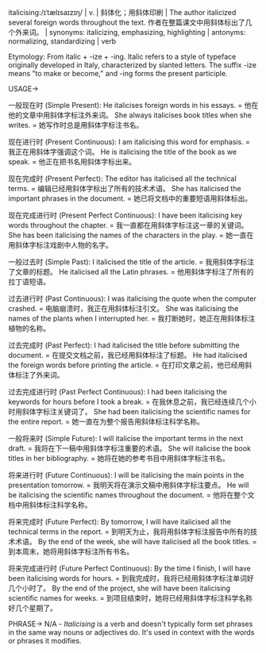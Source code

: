 italicising:/ɪˈtælɪsaɪzɪŋ/ | v. | 斜体化；用斜体印刷 |  The author italicized several foreign words throughout the text.  作者在整篇课文中用斜体标出了几个外来词。 | synonyms: italicizing, emphasizing, highlighting | antonyms: normalizing, standardizing | verb

Etymology: From italic + -ize + -ing.  Italic refers to a style of typeface originally developed in Italy, characterized by slanted letters. The suffix -ize means "to make or become," and -ing forms the present participle.

USAGE->

一般现在时 (Simple Present):
He italicises foreign words in his essays. = 他在他的文章中用斜体字标注外来词。
She always italicises book titles when she writes. = 她写作时总是用斜体字标注书名。

现在进行时 (Present Continuous):
I am italicising this word for emphasis. = 我正在用斜体字强调这个词。
He is italicising the title of the book as we speak. =  他正在把书名用斜体字标出来。

现在完成时 (Present Perfect):
The editor has italicised all the technical terms. = 编辑已经用斜体字标出了所有的技术术语。
She has italicised the important phrases in the document. = 她已将文档中的重要短语用斜体标出。

现在完成进行时 (Present Perfect Continuous):
I have been italicising key words throughout the chapter. =  我一直都在用斜体字标注这一章的关键词。
She has been italicising the names of the characters in the play. = 她一直在用斜体字标注戏剧中人物的名字。

一般过去时 (Simple Past):
I italicised the title of the article. = 我用斜体字标注了文章的标题。
He italicised all the Latin phrases. = 他用斜体字标注了所有的拉丁语短语。


过去进行时 (Past Continuous):
I was italicising the quote when the computer crashed. = 电脑崩溃时，我正在用斜体标注引文。
She was italicising the names of the plants when I interrupted her. = 我打断她时，她正在用斜体标注植物的名称。

过去完成时 (Past Perfect):
I had italicised the title before submitting the document. = 在提交文档之前，我已经用斜体标注了标题。
He had italicised the foreign words before printing the article. = 在打印文章之前，他已经用斜体标注了外来词。

过去完成进行时 (Past Perfect Continuous):
I had been italicising the keywords for hours before I took a break. = 在我休息之前，我已经连续几个小时用斜体字标注关键词了。
She had been italicising the scientific names for the entire report. =  她一直在为整个报告用斜体标注科学名称。


一般将来时 (Simple Future):
I will italicise the important terms in the next draft. = 我将在下一稿中用斜体字标注重要的术语。
She will italicise the book titles in her bibliography. =  她将在她的参考书目中用斜体字标注书名。

将来进行时 (Future Continuous):
I will be italicising the main points in the presentation tomorrow. = 我明天将在演示文稿中用斜体字标注要点。
He will be italicising the scientific names throughout the document. = 他将在整个文档中用斜体标注科学名称。

将来完成时 (Future Perfect):
By tomorrow, I will have italicised all the technical terms in the report. = 到明天为止，我将用斜体字标注报告中所有的技术术语。
By the end of the week, she will have italicised all the book titles. = 到本周末，她将用斜体字标注所有书名。

将来完成进行时 (Future Perfect Continuous):
By the time I finish, I will have been italicising words for hours. = 到我完成时，我将已经用斜体字标注单词好几个小时了。
By the end of the project, she will have been italicising scientific names for weeks. = 到项目结束时，她将已经用斜体字标注科学名称好几个星期了。


PHRASE->
N/A -  _Italicising_ is a verb and doesn't typically form set phrases in the same way nouns or adjectives do.  It's used in context with the words or phrases it modifies.
